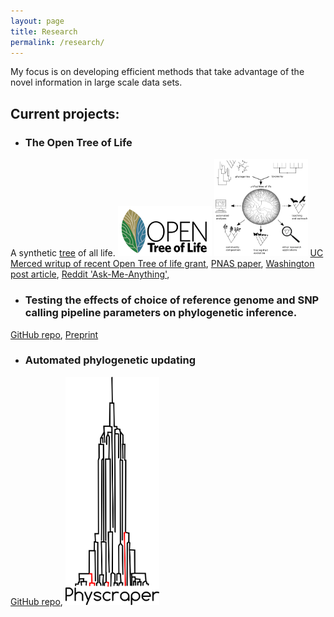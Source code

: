 ```yaml
---
layout: page
title: Research
permalink: /research/
---
```


My focus is on developing efficient methods that take advantage 
of the novel information in large scale data sets.

## Current projects:

* ### The Open Tree of Life
A synthetic
<a href="https://tree.opentreeoflife.org"> tree</a>
 of all life.
<img src="/assets/OpenTree-final.png" alt="Drawing" style="width: 150px;"/>
<img src="/assets/bioessayfig.png" alt="Drawing" style="width: 150px;"/>
<a href="https://news.ucmerced.edu/news/2018/nsf-grant-helps-professor-connect-evolutionary-dots-along-open-tree-life">UC Merced writup of recent Open Tree of life grant</a>,
<a href="http://www.pnas.org/content/112/41/12764.abstract">PNAS paper</a>, 
<a href="https://www.washingtonpost.com/news/speaking-of-science/wp/2015/09/21/this-new-complete-tree-of-life-shows-how-2-3-million-species-are-related/">Washington post article</a>, 
<a href="https://www.reddit.com/r/askscience/comments/3lxde9/askscience_ama_series_we_are_dr_karen_cranston">Reddit 'Ask-Me-Anything'</a>,

* ### Testing the effects of choice of reference genome and SNP calling pipeline parameters on phylogenetic inference.
<a href="https://github.com/snacktavish/TreeToReads">GitHub repo</a>,
<a href="http://biorxiv.org/content/biorxiv/early/2016/01/22/037655.full.pdf">Preprint</a>

* ### Automated phylogenetic updating
<a href="https://github.com/snacktavish/Physcraper">GitHub repo</a>,
<img src="/assets/physcraper.png" alt="Drawing" style="width: 150px;"/>


